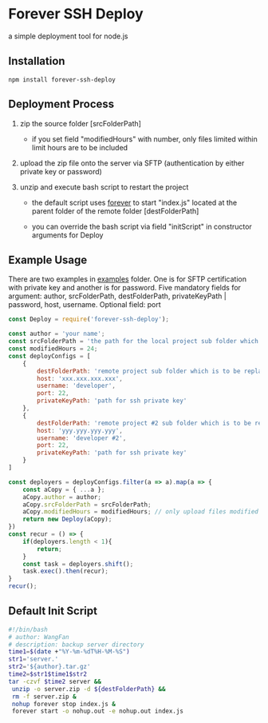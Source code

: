 # Forever SSH Deploy

a simple deployment tool for node.js

## Installation

```
npm install forever-ssh-deploy
```

## Deployment Process

1. zip the source folder [srcFolderPath]
    
    * if you set field "modifiedHours" with number, only files limited within limit hours are to be included

2. upload the zip file onto the server via SFTP (authentication by either private key or password)

3. unzip and execute bash script to restart the project
    
    * the default script uses [forever](https://github.com/foreversd/forever) to start "index.js" located at the parent folder of the remote folder [destFolderPath]

    * you can override the bash script via field "initScript" in constructor arguments for Deploy

## Example Usage

There are two examples in [examples](examples/) folder. One is for SFTP certification with private key and another is for password.
Five mandatory fields for argument: author, srcFolderPath, destFolderPath, privateKeyPath | password, host, username.
Optional field: port

```javascript
const Deploy = require('forever-ssh-deploy');

const author = 'your name';
const srcFolderPath = 'the path for the local project sub folder which is to replace the remote counterpart';
const modifiedHours = 24;
const deployConfigs = [
    {
        destFolderPath: 'remote project sub folder which is to be replaced by the local counterpart',
        host: 'xxx.xxx.xxx.xxx',
        username: 'developer',
        port: 22,
        privateKeyPath: 'path for ssh private key'
    },
    {
        destFolderPath: 'remote project #2 sub folder which is to be replaced by the local counterpart',
        host: 'yyy.yyy.yyy.yyy',
        username: 'developer #2',
        port: 22,
        privateKeyPath: 'path for ssh private key'
    }
]

const deployers = deployConfigs.filter(a => a).map(a => {
    const aCopy = { ...a };
    aCopy.author = author;
    aCopy.srcFolderPath = srcFolderPath;
    aCopy.modifiedHours = modifiedHours; // only upload files modified within limit hours
    return new Deploy(aCopy);
})
const recur = () => {
    if(deployers.length < 1){
        return;
    }
    const task = deployers.shift();
    task.exec().then(recur);
}
recur();
```

## Default Init Script

```bash
#!/bin/bash
# author: WangFan
# description: backup server directory
time1=$(date +"%Y-%m-%dT%H-%M-%S")
str1='server.'
str2='${author}.tar.gz'
time2=$str1$time1$str2
tar -czvf $time2 server &&
 unzip -o server.zip -d ${destFolderPath} &&
 rm -f server.zip &
 nohup forever stop index.js &
 forever start -o nohup.out -e nohup.out index.js
```